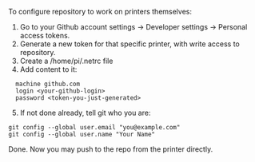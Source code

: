 To configure repository to work on printers themselves:

1. Go to your Github account settings -> Developer settings -> Personal access tokens.
2. Generate a new token for that specific printer, with write access to repository.
3. Create a /home/pi/.netrc file
4. Add content to it:
```
  machine github.com
  login <your-github-login>
  password <token-you-just-generated>
```
5. If not done already, tell git who you are:
```
git config --global user.email "you@example.com"
git config --global user.name "Your Name"
```

Done. Now you may push to the repo from the printer directly.
